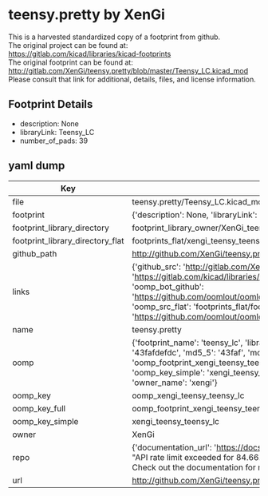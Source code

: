 # teensy.pretty by XenGi  
This is a harvested standardized copy of a footprint from github.  
The original project can be found at:  
https://gitlab.com/kicad/libraries/kicad-footprints  
The original footprint can be found at:
http://gitlab.com/XenGi/teensy.pretty/blob/master/Teensy_LC.kicad_mod
Please consult that link for additional, details, files, and license information.  
## Footprint Details
* description: None  
* libraryLink: Teensy_LC  
* number_of_pads: 39  
## yaml dump  
| Key | Value |  
| --- | --- |  
| file | teensy.pretty/Teensy_LC.kicad_mod |  
| footprint | {'description': None, 'libraryLink': 'Teensy_LC', 'number_of_pads': 39} |  
| footprint_library_directory | footprint_library_owner/XenGi_teensy.pretty |  
| footprint_library_directory_flat | footprints_flat/xengi_teensy_teensy_lc/working |  
| github_path | http://github.com/XenGi/teensy.pretty/blob/master/Teensy_LC.kicad_mod |  
| links | {'github_src': 'http://gitlab.com/XenGi/teensy.pretty/blob/master/Teensy_LC.kicad_mod', 'github_src_repo': 'https://gitlab.com/kicad/libraries/kicad-footprints', 'oomp_bot': 'footprints/xengi_teensy_teensy_lc/working', 'oomp_bot_github': 'https://github.com/oomlout/oomlout_oomp_footprint_bot/tree/main/footprints/xengi_teensy_teensy_lc/working', 'oomp_src_flat': 'footprints_flat/footprints_flat/xengi_teensy_teensy_lc/working', 'oomp_src_flat_github': 'https://github.com/oomlout/oomlout_oomp_footprint_src/tree/main/footprints_flat/xengi_teensy_teensy_lc/working'} |  
| name | teensy.pretty |  
| oomp | {'footprint_name': 'teensy_lc', 'library_name': 'teensy', 'md5': '43fafdefdcc16560c245067df23547c6', 'md5_10': '43fafdefdc', 'md5_5': '43faf', 'md5_6': '43fafd', 'oomp_key': 'oomp_xengi_teensy_teensy_lc', 'oomp_key_extra': 'oomp_footprint_xengi_teensy_teensy_lc', 'oomp_key_full': 'oomp_footprint_xengi_teensy_teensy_lc_43fafd', 'oomp_key_simple': 'xengi_teensy_teensy_lc', 'original_filename': 'teensy.pretty/Teensy_LC.kicad_mod', 'owner_name': 'xengi'} |  
| oomp_key | oomp_xengi_teensy_teensy_lc |  
| oomp_key_full | oomp_footprint_xengi_teensy_teensy_lc |  
| oomp_key_simple | xengi_teensy_teensy_lc |  
| owner | XenGi |  
| repo | {'documentation_url': 'https://docs.github.com/rest/overview/resources-in-the-rest-api#rate-limiting', 'message': "API rate limit exceeded for 84.66.173.59. (But here's the good news: Authenticated requests get a higher rate limit. Check out the documentation for more details.)"} |  
| url | http://github.com/XenGi/teensy.pretty |  

